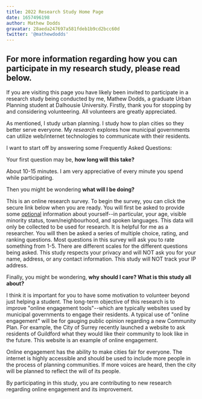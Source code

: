 ```yaml
---
title: 2022 Research Study Home Page
date: 1657496198
author: Mathew Dodds
gravatar: 28aeda247697a581fdeb1b9cd2bcc60d
twitter: '@mathewdodds'
---
```

For more information regarding how you can participate in my research study, please read below.
---

If you are visiting this page you have likely been invited to participate in a research study being conducted by me, Mathew Dodds, a graduate Urban Planning student at Dalhousie University. Firstly, thank you for stopping by and considering volunteering. All volunteers are greatly appreciated. 

As mentioned, I study urban planning. I study how to plan cities so they better serve everyone. My *research* explores how municipal governments can utilize web/internet technologies to communicate with their residents. 

I want to start off by answering some Frequently Asked Questions:

Your first question may be, **how long will this take?** 

About 10-15 minutes. I am very appreciative of every minute you spend while participating.

Then you might be wondering **what will I be doing?**

This is an online research survey. To begin the survey, you can click the secure link below when you are ready. You will first be asked to provide some <u>optional</u> information about yourself--in particular, your age, visible minority status, town/neighbourhood, and spoken languages.  This data will only be collected to be used for research. It is helpful for me as a researcher. You will then be asked a series of multiple choice, rating, and ranking questions. Most questions in this survey will ask you to rate something from 1-5.  There are different scales for the different questions being asked. This study respects your privacy and will NOT ask you for your name, address, or any contact information. This study will NOT track your IP address. 

Finally, you might be wondering, **why should I care? What is this study all about?**

I think it is important for you to have some motivation to volunteer beyond just helping a student. The long-term objective of this research is to improve "online engagement tools"--which are typically websites used by municipal governments to engage their residents. A typical use of "online engagement" will be for gauging public opinion regarding a new Community Plan. For example, the City of Surrey recently launched a website to ask residents of Guildford what they would like their community to look like in the future. This website is an example of online engagement.

Online engagement has the ability to make cities fair for everyone.  The internet is highly accessible and should be used to include more people in the process of planning communities. If more voices are heard, then the city will be planned to reflect the will of its people. 

By participating in this study, you are contributing to new research regarding online engagement and its improvement.






